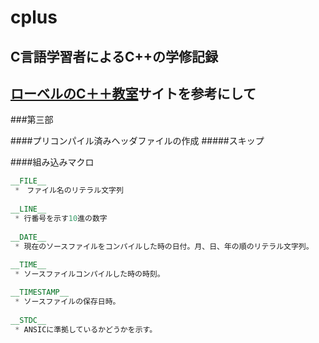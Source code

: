 # cplus
## C言語学習者によるC++の学修記録
## [ローベルのC＋＋教室](http://www7b.biglobe.ne.jp/~robe/)サイトを参考にして
###第三部

####プリコンパイル済みヘッダファイルの作成
#####スキップ

####組み込みマクロ
```c++
__FILE__
 *　ファイル名のリテラル文字列
 
__LINE__
 * 行番号を示す10進の数字
 
__DATE__
 * 現在のソースファイルをコンパイルした時の日付。月、日、年の順のリテラル文字列。
 
__TIME__
 * ソースファイルコンパイルした時の時刻。

__TIMESTAMP__
 * ソースファイルの保存日時。
 
__STDC__
 * ANSICに準拠しているかどうかを示す。
```

